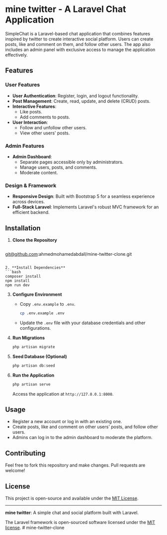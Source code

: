 # mine twitter - A Laravel Chat Application

SimpleChat is a Laravel-based chat application that combines features inspired by twitter to create interactive social platform. Users can create posts, like and comment on them, and follow other users. The app also includes an admin panel with exclusive access to manage the application effectively.

## Features

### User Features
- **User Authentication**: Register, login, and logout functionality.
- **Post Management**: Create, read, update, and delete (CRUD) posts.
- **Interactive Features**:
  - Like posts.
  - Add comments to posts.
- **User Interaction**:
  - Follow and unfollow other users.
  - View other users' posts.

### Admin Features
- **Admin Dashboard**:
  - Separate pages accessible only by administrators.
  - Manage users, posts, and comments.
  - Moderate content.

### Design & Framework
- **Responsive Design**: Built with Bootstrap 5 for a seamless experience across devices.
- **Full-Stack Laravel**: Implements Laravel's robust MVC framework for an efficient backend.

## Installation

1. **Clone the Repository**
   ```bash
 git@github.com:ahmedmohamedabdall/mine-twitter-clone.git
   
   ```

2. **Install Dependencies**
   ```bash
   composer install
   npm install
   npm run dev
   ```

3. **Configure Environment**
   - Copy `.env.example` to `.env`.
     ```bash
     cp .env.example .env
     ```
   - Update the `.env` file with your database credentials and other configurations.

4. **Run Migrations**
   ```bash
   php artisan migrate
   ```

5. **Seed Database (Optional)**
   ```bash
   php artisan db:seed
   ```

6. **Run the Application**
   ```bash
   php artisan serve
   ```

   Access the application at `http://127.0.0.1:8000`.

## Usage

- Register a new account or log in with an existing one.
- Create posts, like and comment on other users' posts, and follow other users.
- Admins can log in to the admin dashboard to moderate the platform.

## Contributing

Feel free to fork this repository and make changes. Pull requests are welcome!

## License

This project is open-source and available under the [MIT License](LICENSE).

---

**mine twitter**: A simple  chat and social platform built with Laravel.

The Laravel framework is open-sourced software licensed under the [MIT license](https://opensource.org/licenses/MIT).
#   m i n e - t w i t t e r - c l o n e 
 
 
